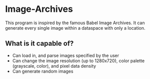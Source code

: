 # Image-Archives
This program is inspired by the famous Babel Image Archives. It can generate every single image within a dataspace with only a location.
## What is it capable of?
- Can load in, and parse images specified by the user
- Can change the image resolution (up to 1280x720), color palette (grayscale, color), and pixel data density
- Can generate random images
